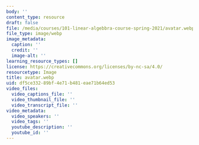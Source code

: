 ```yaml
---
body: ''
content_type: resource
draft: false
file: /media/courses/101-linear-algebbra-course-spring-2021/avatar.webp
file_type: image/webp
image_metadata:
  caption: ''
  credit: ''
  image-alt: ''
learning_resource_types: []
license: https://creativecommons.org/licenses/by-nc-sa/4.0/
resourcetype: Image
title: avatar.webp
uid: df5ce332-89bf-4e71-b481-eae71b64ed53
video_files:
  video_captions_file: ''
  video_thumbnail_file: ''
  video_transcript_file: ''
video_metadata:
  video_speakers: ''
  video_tags: ''
  youtube_description: ''
  youtube_id: ''
---
```

